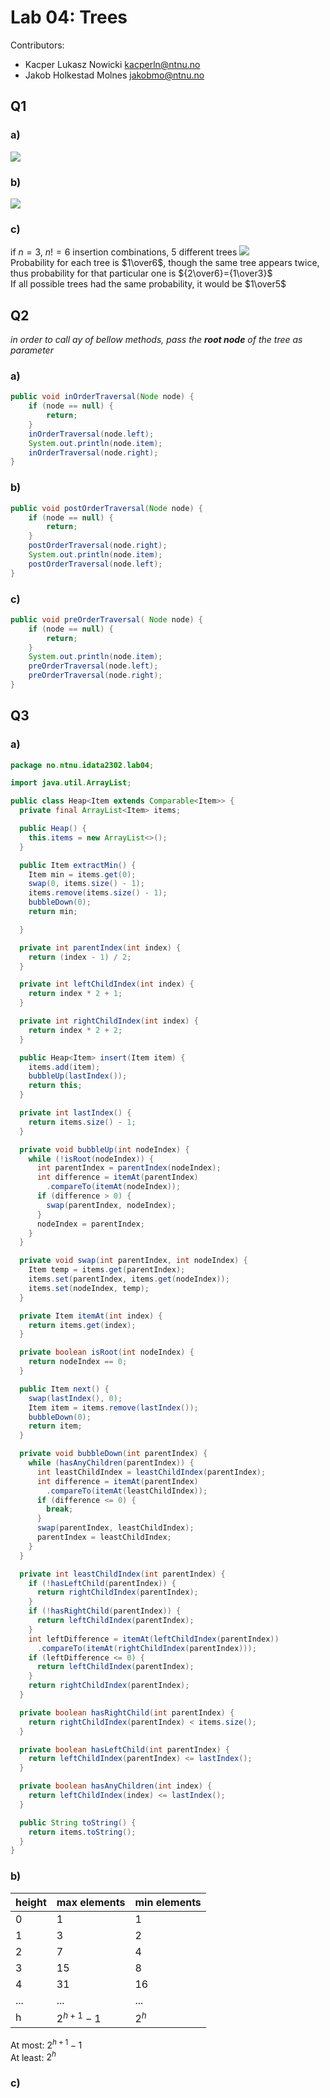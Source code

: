 # Lab 04: Trees
Contributors: 
- Kacper Lukasz Nowicki [kacperln@ntnu.no](mailto:kacperln@ntnu.no)
- Jakob Holkestad Molnes [jakobmo@ntnu.no](mailto:jakobmo@ntnu.no)
## Q1
### a)
![](img/q1a.jpg)
### b)
![](img/q1b.jpg)
### c)
if $n=3$, $n!=6$ insertion combinations, $5$ different trees
![](img/q1c.jpg)  
Probability for each tree is $1\over6$, though the same tree appears twice, thus probability for that particular one is ${2\over6}={1\over3}$  
If all possible trees had the same probability, it would be $1\over5$

## Q2
*in order to call ay of bellow methods, pass the **root node** of the tree as parameter*
### a)
```java
public void inOrderTraversal(Node node) {
    if (node == null) {
        return;
    }
    inOrderTraversal(node.left);
    System.out.println(node.item);
    inOrderTraversal(node.right);
}
```
### b)
```java
public void postOrderTraversal(Node node) {
    if (node == null) {
        return;
    }
    postOrderTraversal(node.right);
    System.out.println(node.item);
    postOrderTraversal(node.left);
}
```
### c)
```java
public void preOrderTraversal( Node node) {
    if (node == null) {
        return;
    }
    System.out.println(node.item);
    preOrderTraversal(node.left);
    preOrderTraversal(node.right);
}
```

## Q3
### a)
```java
package no.ntnu.idata2302.lab04;

import java.util.ArrayList;

public class Heap<Item extends Comparable<Item>> {
  private final ArrayList<Item> items;

  public Heap() {
    this.items = new ArrayList<>();
  }

  public Item extractMin() {
    Item min = items.get(0);
    swap(0, items.size() - 1);
    items.remove(items.size() - 1);
    bubbleDown(0);
    return min;

  }

  private int parentIndex(int index) {
    return (index - 1) / 2;
  }

  private int leftChildIndex(int index) {
    return index * 2 + 1;
  }

  private int rightChildIndex(int index) {
    return index * 2 + 2;
  }

  public Heap<Item> insert(Item item) {
    items.add(item);
    bubbleUp(lastIndex());
    return this;
  }

  private int lastIndex() {
    return items.size() - 1;
  }

  private void bubbleUp(int nodeIndex) {
    while (!isRoot(nodeIndex)) {
      int parentIndex = parentIndex(nodeIndex);
      int difference = itemAt(parentIndex)
        .compareTo(itemAt(nodeIndex));
      if (difference > 0) {
        swap(parentIndex, nodeIndex);
      }
      nodeIndex = parentIndex;
    }
  }

  private void swap(int parentIndex, int nodeIndex) {
    Item temp = items.get(parentIndex);
    items.set(parentIndex, items.get(nodeIndex));
    items.set(nodeIndex, temp);
  }

  private Item itemAt(int index) {
    return items.get(index);
  }

  private boolean isRoot(int nodeIndex) {
    return nodeIndex == 0;
  }

  public Item next() {
    swap(lastIndex(), 0);
    Item item = items.remove(lastIndex());
    bubbleDown(0);
    return item;
  }

  private void bubbleDown(int parentIndex) {
    while (hasAnyChildren(parentIndex)) {
      int leastChildIndex = leastChildIndex(parentIndex);
      int difference = itemAt(parentIndex)
        .compareTo(itemAt(leastChildIndex));
      if (difference <= 0) {
        break;
      }
      swap(parentIndex, leastChildIndex);
      parentIndex = leastChildIndex;
    }
  }

  private int leastChildIndex(int parentIndex) {
    if (!hasLeftChild(parentIndex)) {
      return rightChildIndex(parentIndex);
    }
    if (!hasRightChild(parentIndex)) {
      return leftChildIndex(parentIndex);
    }
    int leftDifference = itemAt(leftChildIndex(parentIndex))
      .compareTo(itemAt(rightChildIndex(parentIndex)));
    if (leftDifference <= 0) {
      return leftChildIndex(parentIndex);
    }
    return rightChildIndex(parentIndex);
  }

  private boolean hasRightChild(int parentIndex) {
    return rightChildIndex(parentIndex) < items.size();
  }

  private boolean hasLeftChild(int parentIndex) {
    return leftChildIndex(parentIndex) <= lastIndex();
  }

  private boolean hasAnyChildren(int index) {
    return leftChildIndex(index) <= lastIndex();
  }

  public String toString() {
    return items.toString();
  }
}
```
### b)
| height | max elements | min elements |
| ------ | ------------ | ------------ |
| 0      | 1            | 1            |
| 1      | 3            | 2            |
| 2      | 7            | 4            |
| 3      | 15           | 8            |
| 4      | 31           | 16           |
| ...    | ...          | ...          |
| h      | $2^{h+1} -1$ | $2^h$        |

At most: $2^{h+1} -1$  
At least: $2^h$

### c)
